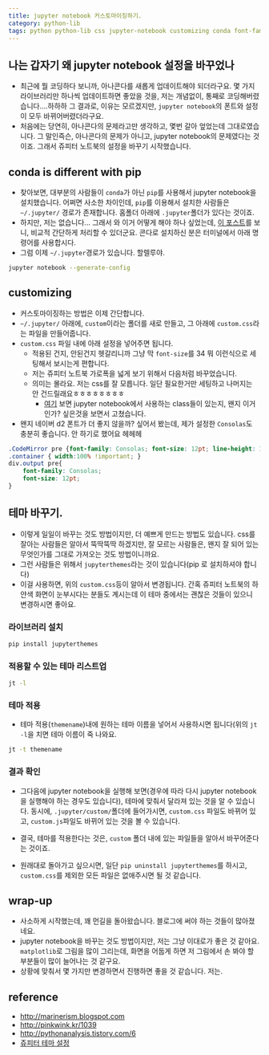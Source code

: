 ```yaml
---
title: jupyter notebook 커스토마이징하기. 
category: python-lib
tags: python python-lib css jupyter-notebook customizing conda font-family
---
```


## 나는 갑자기 왜 jupyter notebook 설정을 바꾸었나 

- 최근에 뭘 코딩하다 보니까, 아나콘다를 새롭게 업데이트해야 되더라구요. 몇 가지 라이브러리만 하나씩 업데이트하면 좋았을 것을, 저는 개념없이, 통째로 코딩해버렸습니다....하하하 그 결과로, 이유는 모르겠지만, `jupyter notebook`의 폰트와 설정이 모두 바뀌어버렸더라구요. 
- 처음에는 당연히, 아나콘다의 문제라고만 생각하고, 몇번 갈아 엎었는데 그대로였습니다. 그 말인즉슨, 아나콘다의 문제가 아니고, jupyter notebook의 문제였다는 것이죠. 그래서 쥬피터 노트북의 설정을 바꾸기 시작했습니다. 

## conda is different with pip 

- 찾아보면, 대부분의 사람들이 `conda`가 아닌 `pip`를 사용해서 jupyter notebook을 설치했습니다. 어쩌면 사소한 차이인데, `pip`를 이용해서 설치한 사람들은 `~/.jupyter/` 경로가 존재합니다. 홈폴더 아래에 `.jupyter`폴더가 있다는 것이죠. 
- 하지만, 저는 없습니다... 그래서 와 이거 어떻게 해야 하나 싶었는데, [이 포스트](http://marinerism.blogspot.com)를 보니, 비교적 간단하게 처리할 수 있더군요. 콘다로 설치하신 분은 터미널에서 아래 명령어를 사용합시다. 
- 그럼 이제 `~/.jupyter`경로가 있습니다. 할렐루야. 

```bash 
jupyter notebook --generate-config
```

## customizing

- 커스토마이징하는 방법은 이제 간단합니다. 
- `~/.jupyter/` 아래에, `custom`이라는 폴더를 새로 만들고, 그 아래에 `custom.css`라는 파일을 만들어줍니다.
- `custom.css` 파일 내에 아래 설정을 넣어주면 됩니다. 
    - 적용된 건지, 안된건지 헷갈리니까 그냥 막 `font-size`를 34 뭐 이런식으로 세팅해서 보시는게 편합니다. 
    - 저는 쥬피터 노트북 가로폭을 넓게 보기 위해서 다음처럼 바꾸었습니다. 
    - 의미는 몰라요. 저는 css를 잘 모릅니다. 일단 필요한거만 세팅하고 나머지는 안 건드릴래요ㅎㅎㅎㅎㅎㅎㅎㅎ
        - [여기](https://gist.github.com/pmlandwehr/6bd26d0aabab5963a34dcaba1d6a18d4) 보면 jupyter notebook에서 사용하는 class들이 있는지, 왠지 이거인가? 싶은것을 보면서 고쳤습니다.
- 왠지 네이버 d2 폰트가 더 좋지 않을까? 싶어서 봤는데, 제가 설정한 `Consolas`도 충분히 좋습니다. 안 하기로 했어요 헤헤헤

```css
.CodeMirror pre {font-family: Consolas; font-size: 12pt; line-height: 140%;}
.container { width:100% !important; }
div.output pre{
    font-family: Consolas;
    font-size: 12pt;
}
```

## 테마 바꾸기. 

- 이렇게 일일이 바꾸는 것도 방법이지만, 더 예쁘게 만드는 방법도 있습니다. css를 잘아는 사람들은 알아서 뚝딱뚝딱 하겠지만, 잘 모르는 사람들은, 왠지 잘 되어 있는 무엇인가를 그대로 가져오는 것도 방법이니까요. 
- 그런 사람들은 위해서 `jupyterthemes`라는 것이 있습니다(pip 로 설치하셔야 합니다)
- 이걸 사용하면, 위의 `custom.css`등이 알아서 변경됩니다. 간혹 쥬피터 노트북의 하얀색 화면이 눈부시다는 분들도 계시는데 이 테마 중에서는 괜찮은 것들이 있으니 변경하시면 좋아요. 

### 라이브러리 설치 

```bash
pip install jupyterthemes
```

### 적용할 수 있는 테마 리스트업

```bash
jt -l 
```

### 테마 적용 

- 테마 적용(`themename`)내에 원하는 테마 이름을 넣어서 사용하시면 됩니다(위의 `jt -l`을 치면 테마 이름이 죽 나와요. 

```bash
jt -t themename
```

### 결과 확인 

- 그다음에 jupyter notebook을 실행해 보면(경우에 따라 다시 jupyter notebook을 실행해야 하는 경우도 있습니다), 테마에 맞춰서 달라져 있는 것을 알 수 있습니다. 동시에, `.jupyter/custom/`폴더에 들어가시면, `custom.css` 파일도 바뀌어 있고, `custom.js`파일도 바뀌어 있는 것을 볼 수 있습니다. 
- 결국, 테마를 적용한다는 것은, `custom` 폴더 내에 있는 파일들을 알아서 바꾸어준다는 것이죠. 

- 원래대로 돌아가고 싶으시면, 일단 `pip uninstall jupyterthemes`를 하시고, `custom.css`를 제외한 모든 파일은 없애주시면 될 것 같습니다. 

## wrap-up

- 사소하게 시작했는데, 꽤 먼길을 돌아왔습니다. 블로그에 써야 하는 것들이 많아졌네요. 
- jupyter notebook을 바꾸는 것도 방법이지만, 저는 그냥 이대로가 좋은 것 같아요. `matplotlib`로 그림을 많이 그리는데, 화면을 어둡게 하면 저 그림에서 손 봐야 할 부분들이 많이 늘어나는 것 같구요. 
- 상황에 맞춰서 몇 가지만 변경하면서 진행하면 좋을 것 같습니다. 저는. 


## reference

- <http://marinerism.blogspot.com>
- <http://pinkwink.kr/1039>
- <http://pythonanalysis.tistory.com/6>
- [쥬피터 테마 설정](https://www.opentutorials.org/module/2957/17787)